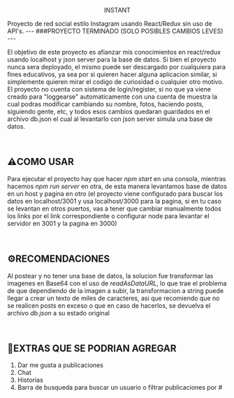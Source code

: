 <p align="center" font-size:25px>INSTANT</p>
Proyecto de red social estilo Instagram usando React/Redux sin uso de API's.
---
###PROYECTO TERMINADO (SOLO POSIBLES CAMBIOS LEVES)
---

El objetivo de este proyecto es afianzar mis conocimientos en react/redux usando localhost y json server para la base de datos.
Si bien el proyecto nunca sera deployado, el mismo puede ser descargado por cualquiera para fines educativos, ya sea por si quieren hacer alguna aplicacion similar, si simplemente quieren mirar el codigo de curiosidad o cualquier otro motivo.
El proyecto no cuenta con sistema de login/register, si no que ya viene creado para "loggearse" automaticamente con una cuenta de muestra la cual podras modificar cambiando su nombre, fotos, haciendo posts, siguiendo gente, etc, y todos esos cambios quedaran guardados en el archivo db.json el cual al levantarlo con json server simula una base de datos.

<br/>

⚠️COMO USAR
---
Para ejecutar el proyecto hay que hacer *npm start* en una consola, mientras hacemos *npm run server* en otra, de esta manera levantamos base de datos en un host y pagina en otro (el proyecto viene configurado para buscar los datos en localhost/3001 y usa localhost/3000 para la pagina, si en tu caso se levantan en otros puertos, vas a tener que cambiar manualmente todos los links por el link correspondiente o configurar node para levantar el servidor en 3001 y la pagina en 3000)

<br/>

⚙️RECOMENDACIONES
---
Al postear y no tener una base de datos, la solucion fue transformar las imagenes en Base64 con el uso de *readAsDataURL*, lo que trae el problema de que dependiendo de la imagen a subir, la transformacion a string puede llegar a crear un texto de miles de caracteres, asi que recomiendo que no se realicen posts en exceso o que en caso de hacerlos, se devuelva el archivo *db.json* a su estado original

<br/>

🔭EXTRAS QUE SE PODRIAN AGREGAR
---
<ol>
  <li>Dar me gusta a publicaciones</li>
  <li>Chat</li>
  <li>Historias</li>
  <li>Barra de busqueda para buscar un usuario o filtrar publicaciones por #</li>
</ol>
